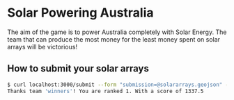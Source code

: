 # Solar Powering Australia

The aim of the game is to power Australia completely with Solar Energy.
The team that can produce the most money for the least money spent on solar arrays will be victorious!


## How to submit your solar arrays

```bash
$ curl localhost:3000/submit --form "submission=@solararrays.geojson" --form "team=winners"
Thanks team 'winners'! You are ranked 1. With a score of 1337.5
```
